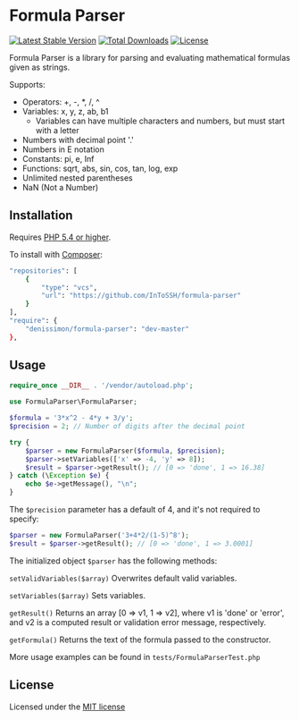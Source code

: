 Formula Parser
==============

[![Latest Stable Version](https://poser.pugx.org/denissimon/formula-parser/v/stable.svg)](https://packagist.org/packages/denissimon/formula-parser)
[![Total Downloads](https://poser.pugx.org/denissimon/formula-parser/downloads)](https://packagist.org/packages/denissimon/formula-parser)
[![License](https://poser.pugx.org/denissimon/formula-parser/license.svg)](https://github.com/denissimon/formula-parser/blob/master/LICENSE)

Formula Parser is a library for parsing and evaluating mathematical formulas given as strings.

Supports:

* Operators: +, -, *, /, ^
* Variables: x, y, z, ab, b1 
  - Variables can have multiple characters and numbers, but must start with a letter
* Numbers with decimal point '.'
* Numbers in E notation
* Constants: pi, e, Inf
* Functions: sqrt, abs, sin, cos, tan, log, exp
* Unlimited nested parentheses
* NaN (Not a Number)

Installation
------------

Requires [PHP 5.4 or higher](http://php.net).

To install with [Composer](https://getcomposer.org):

``` sh
"repositories": [
    {
        "type": "vcs",
        "url": "https://github.com/InToSSH/formula-parser"
    }
],
"require": {
    "denissimon/formula-parser": "dev-master"
},

```

Usage
-----

``` php
require_once __DIR__ . '/vendor/autoload.php';

use FormulaParser\FormulaParser;

$formula = '3*x^2 - 4*y + 3/y';
$precision = 2; // Number of digits after the decimal point

try {
    $parser = new FormulaParser($formula, $precision);
    $parser->setVariables(['x' => -4, 'y' => 8]);
    $result = $parser->getResult(); // [0 => 'done', 1 => 16.38]
} catch (\Exception $e) {
    echo $e->getMessage(), "\n";
}
```

The `$precision` parameter has a default of 4, and it's not required to specify:

``` php
$parser = new FormulaParser('3+4*2/(1-5)^8');
$result = $parser->getResult(); // [0 => 'done', 1 => 3.0001]
```

The initialized object `$parser` has the following methods:

`setValidVariables($array)` Overwrites default valid variables.

`setVariables($array)` Sets variables.

`getResult()` Returns an array [0 => v1, 1 => v2], where v1 is 'done' or 'error', and v2 is a computed result or validation error message, respectively.

`getFormula()` Returns the text of the formula passed to the constructor.

More usage examples can be found in `tests/FormulaParserTest.php`

License
-------

Licensed under the [MIT license](https://github.com/denissimon/formula-parser/blob/master/LICENSE)
